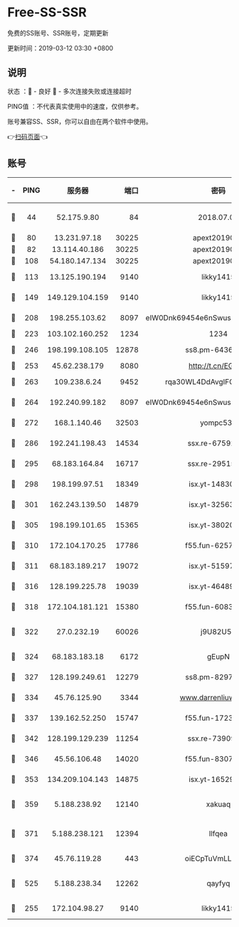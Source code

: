 # Free-SS-SSR

免费的SS账号、SSR账号，定期更新

更新时间：2019-03-12 03:30 +0800

## 说明

状态     ：🙂 - 良好 🙁 - 多次连接失败或连接超时

PING值   ：不代表真实使用中的速度，仅供参考。

账号兼容SS、SSR，你可以自由在两个软件中使用。

👉[扫码页面](https://liesauer.github.io/Free-SS-SSR/)👈

## 账号

|-|PING|服务器|端口|密码|加密方式|区域|
|:----:|:----:|:-----:|-----:|:----:|:----:|:----:|
|🙂|44|52.175.9.80|84|2018.07.07|chacha20-ietf-poly1305|HK|
|🙂|80|13.231.97.18|30225|apext2019006|chacha20|JP|
|🙂|82|13.114.40.186|30225|apext2019006|chacha20|JP|
|🙂|108|54.180.147.134|30225|apext2019006|chacha20|KR|
|🙂|113|13.125.190.194|9140|likky1415|aes-256-cfb|KR|
|🙂|149|149.129.104.159|9140|likky1415|aes-256-cfb|HK|
|🙂|208|198.255.103.62|8097|eIW0Dnk69454e6nSwuspv9DmS201tQ0D|aes-256-cfb|US|
|🙂|223|103.102.160.252|1234|1234|rc4-md5|JP|
|🙂|246|198.199.108.105|12878|ss8.pm-64367919|aes-256-cfb|US|
|🙂|253|45.62.238.179|8080|http://t.cn/EGJIyrl|rc4-md5|CA|
|🙂|263|109.238.6.24|9452|rqa30WL4DdAvgIFG6Fs3znzTa|aes-256-cfb|FR|
|🙂|264|192.240.99.182|8097|eIW0Dnk69454e6nSwuspv9DmS201tQ0D|aes-256-cfb|US|
|🙂|272|168.1.140.46|32503|yompc535|aes-256-cfb|AU|
|🙂|286|192.241.198.43|14534|ssx.re-67592284|aes-256-cfb|US|
|🙂|295|68.183.164.84|16717|ssx.re-29515291|aes-256-cfb|US|
|🙂|298|198.199.97.51|18349|isx.yt-14830718|aes-256-cfb|US|
|🙂|301|162.243.139.50|14879|isx.yt-32563801|aes-256-cfb|US|
|🙂|305|198.199.101.65|15365|isx.yt-38020728|aes-256-cfb|US|
|🙂|310|172.104.170.25|17786|f55.fun-62574442|aes-256-cfb|SG|
|🙂|311|68.183.189.217|19072|isx.yt-51597603|aes-256-cfb|SG|
|🙂|316|128.199.225.78|19039|isx.yt-46489348|aes-256-cfb|SG|
|🙂|318|172.104.181.121|15380|f55.fun-60831273|aes-256-cfb|SG|
|🙂|322|27.0.232.19|60026|j9U82U53|xchacha20-ietf-poly1305|HK|
|🙂|324|68.183.183.18|6172|gEupN|aes-256-cfb|SG|
|🙂|327|128.199.249.61|12279|ss8.pm-82976192|aes-256-cfb|SG|
|🙂|334|45.76.125.90|3344|www.darrenliuwei.com|aes-256-cfb|AU|
|🙂|337|139.162.52.250|15747|f55.fun-17230136|aes-256-cfb|SG|
|🙂|342|128.199.129.239|11254|ssx.re-73909730|aes-256-cfb|SG|
|🙂|346|45.56.106.48|14020|f55.fun-83074215|aes-256-cfb|US|
|🙂|353|134.209.104.143|14875|isx.yt-16529863|aes-256-cfb|SG|
|🙂|359|5.188.238.92|12140|xakuaq|chacha20-ietf-poly1305|BR|
|🙂|371|5.188.238.121|12394|llfqea|chacha20-ietf-poly1305|BR|
|🙂|374|45.76.119.28|443|oiECpTuVmLLxk4Ts|aes-256-cfb|AU|
|🙂|525|5.188.238.34|12262|qayfyq|chacha20-ietf-poly1305|BR|
|🙂|255|172.104.98.27|9140|likky1415|aes-256-cfb|JP|
